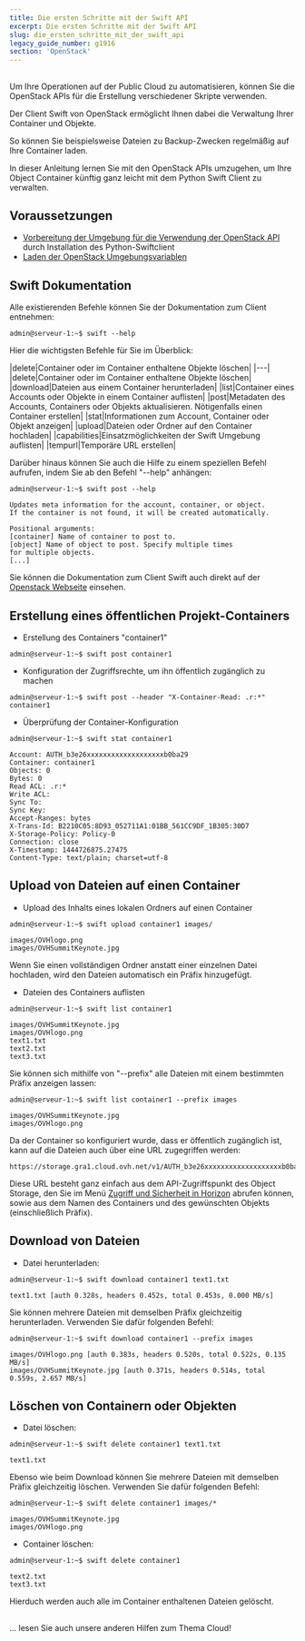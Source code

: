 ```yaml
---
title: Die ersten Schritte mit der Swift API
excerpt: Die ersten Schritte mit der Swift API
slug: die_ersten_schritte_mit_der_swift_api
legacy_guide_number: g1916
section: 'OpenStack'
---
```



## 
Um Ihre Operationen auf der Public Cloud zu automatisieren, können Sie die OpenStack APIs für die Erstellung verschiedener Skripte verwenden.

Der Client Swift von OpenStack ermöglicht Ihnen dabei die Verwaltung Ihrer Container und Objekte.

So können Sie beispielsweise Dateien zu Backup-Zwecken regelmäßig auf Ihre Container laden.

In dieser Anleitung lernen Sie mit den OpenStack APIs umzugehen, um Ihre Object Container künftig ganz leicht mit dem Python Swift Client zu verwalten.


## Voraussetzungen

- [Vorbereitung der Umgebung für die Verwendung der OpenStack API]({legacy}1851) durch Installation des Python-Swiftclient
- [Laden der OpenStack Umgebungsvariablen]({legacy}1852)




## Swift Dokumentation
Alle existierenden Befehle können Sie der Dokumentation zum Client entnehmen:


```
admin@serveur-1:~$ swift --help
```


Hier die wichtigsten Befehle für Sie im Überblick:

|delete|Container oder im Container enthaltene Objekte löschen|
|---|
|delete|Container oder im Container enthaltene Objekte löschen|
|download|Dateien aus einem Container herunterladen|
|list|Container eines Accounts oder Objekte in einem Container auflisten|
|post|Metadaten des Accounts, Containers oder Objekts aktualisieren. Nötigenfalls einen Container erstellen|
|stat|Informationen zum Account, Container oder Objekt anzeigen|
|upload|Dateien oder Ordner auf den Container hochladen|
|capabilities|Einsatzmöglichkeiten der Swift Umgebung auflisten|
|tempurl|Temporäre URL erstellen|


Darüber hinaus können Sie auch die Hilfe zu einem speziellen Befehl aufrufen, indem Sie ab den Befehl "--help" anhängen:


```
admin@serveur-1:~$ swift post --help

Updates meta information for the account, container, or object.
If the container is not found, it will be created automatically.

Positional arguments:
[container] Name of container to post to.
[object] Name of object to post. Specify multiple times
for multiple objects.
[...]
```


Sie können die Dokumentation zum Client Swift auch direkt auf der [Openstack Webseite](http://docs.openstack.org/cli-reference/content/swiftclient_commands.html) einsehen.


## Erstellung eines öffentlichen Projekt-Containers

- Erstellung des Containers "container1"


```
admin@serveur-1:~$ swift post container1
```


- Konfiguration der Zugriffsrechte, um ihn öffentlich zugänglich zu machen


```
admin@serveur-1:~$ swift post --header "X-Container-Read: .r:*" container1
```


- Überprüfung der Container-Konfiguration


```
admin@serveur-1:~$ swift stat container1

Account: AUTH_b3e26xxxxxxxxxxxxxxxxxxxb0ba29
Container: container1
Objects: 0
Bytes: 0
Read ACL: .r:*
Write ACL:
Sync To:
Sync Key:
Accept-Ranges: bytes
X-Trans-Id: B2210C05:8D93_052711A1:01BB_561CC9DF_1B305:30D7
X-Storage-Policy: Policy-0
Connection: close
X-Timestamp: 1444726875.27475
Content-Type: text/plain; charset=utf-8
```





## Upload von Dateien auf einen Container

- Upload des Inhalts eines lokalen Ordners auf einen Container


```
admin@serveur-1:~$ swift upload container1 images/

images/OVHlogo.png
images/OVHSummitKeynote.jpg
```



Wenn Sie einen vollständigen Ordner anstatt einer einzelnen Datei hochladen, wird den Dateien automatisch ein Präfix hinzugefügt.

- Dateien des Containers auflisten


```
admin@serveur-1:~$ swift list container1

images/OVHSummitKeynote.jpg
images/OVHlogo.png
text1.txt
text2.txt
text3.txt
```



Sie können sich mithilfe von "--prefix" alle Dateien mit einem bestimmten Präfix anzeigen lassen:


```
admin@serveur-1:~$ swift list container1 --prefix images

images/OVHSummitKeynote.jpg
images/OVHlogo.png
```


Da der Container so konfiguriert wurde, dass er öffentlich zugänglich ist, kann auf die Dateien auch über eine URL zugegriffen werden:

```
https://storage.gra1.cloud.ovh.net/v1/AUTH_b3e26xxxxxxxxxxxxxxxxxxxb0ba29/container1/images/OVHlogo.png
```


Diese URL besteht ganz einfach aus dem API-Zugriffspunkt des Object Storage, den Sie im Menü [Zugriff und Sicherheit in Horizon]({legacy}1774) abrufen können, sowie aus dem Namen des Containers und des gewünschten Objekts (einschließlich Präfix).


## Download von Dateien

- Datei herunterladen: 


```
admin@serveur-1:~$ swift download container1 text1.txt

text1.txt [auth 0.328s, headers 0.452s, total 0.453s, 0.000 MB/s]
```



Sie können mehrere Dateien mit demselben Präfix gleichzeitig herunterladen. Verwenden Sie dafür folgenden Befehl:


```
admin@serveur-1:~$ swift download container1 --prefix images

images/OVHlogo.png [auth 0.383s, headers 0.520s, total 0.522s, 0.135 MB/s]
images/OVHSummitKeynote.jpg [auth 0.371s, headers 0.514s, total 0.559s, 2.657 MB/s]
```




## Löschen von Containern oder Objekten

- Datei löschen:


```
admin@serveur-1:~$ swift delete container1 text1.txt

text1.txt
```



Ebenso wie beim Download können Sie mehrere Dateien mit demselben Präfix gleichzeitig löschen. Verwenden Sie dafür folgenden Befehl:


```
admin@serveur-1:~$ swift delete container1 images/*

images/OVHSummitKeynote.jpg
images/OVHlogo.png
```



- Container löschen:


```
admin@serveur-1:~$ swift delete container1

text2.txt
text3.txt
```



Hierduch werden auch alle im Container enthaltenen Dateien gelöscht.


## 
... lesen Sie auch unsere anderen Hilfen zum Thema Cloud!

